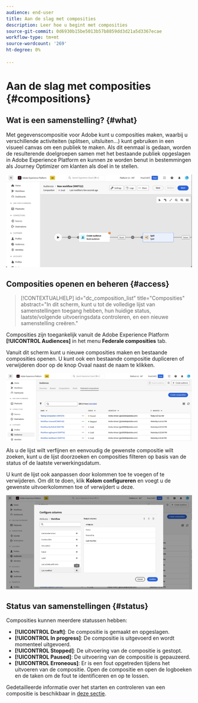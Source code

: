 ```yaml
---
audience: end-user
title: Aan de slag met composities
description: Leer hoe u begint met composities
source-git-commit: 0d6930b15be5013b57b8859dd3d21a5d3367ecae
workflow-type: tm+mt
source-wordcount: '269'
ht-degree: 0%

---
```


# Aan de slag met composities {#compositions}

## Wat is een samenstelling? {#what}

Met gegevenscompositie voor Adobe kunt u composities maken, waarbij u verschillende activiteiten (splitsen, uitsluiten...) kunt gebruiken in een visueel canvas om een publiek te maken. Als dit eenmaal is gedaan, worden de resulterende doelgroepen samen met het bestaande publiek opgeslagen in Adobe Experience Platform en kunnen ze worden benut in bestemmingen als Journey Optimizer om klanten als doel in te stellen.

![](assets/composition-example.png)

## Composities openen en beheren {#access}

>[!CONTEXTUALHELP]
>id="dc_composition_list"
>title="Composities"
>abstract="In dit scherm, kunt u tot de volledige lijst van samenstellingen toegang hebben, hun huidige status, laatste/volgende uitvoeringsdata controleren, en een nieuwe samenstelling creëren."

Composities zijn toegankelijk vanuit de Adobe Experience Platform **[!UICONTROL Audiences]** in het menu **Federale composities** tab.

Vanuit dit scherm kunt u nieuwe composities maken en bestaande composities openen. U kunt ook een bestaande compositie dupliceren of verwijderen door op de knop Ovaal naast de naam te klikken.

![](assets/compositions-list.png)

Als u de lijst wilt verfijnen en eenvoudig de gewenste compositie wilt zoeken, kunt u de lijst doorzoeken en composities filteren op basis van de status of de laatste verwerkingsdatum.

U kunt de lijst ook aanpassen door kolommen toe te voegen of te verwijderen. Om dit te doen, klik **Kolom configureren** en voegt u de gewenste uitvoerkolommen toe of verwijdert u deze.

![](assets/compositions-columns.png)

## Status van samenstellingen {#status}

Composities kunnen meerdere statussen hebben:

* **[!UICONTROL Draft]**: De compositie is gemaakt en opgeslagen.
* **[!UICONTROL In progress]**: De compositie is uitgevoerd en wordt momenteel uitgevoerd.
* **[!UICONTROL Stopped]**: De uitvoering van de compositie is gestopt.
* **[!UICONTROL Paused]**: De uitvoering van de compositie is gepauzeerd.
* **[!UICONTROL Erroneous]**: Er is een fout opgetreden tijdens het uitvoeren van de compositie. Open de compositie en open de logboeken en de taken om de fout te identificeren en op te lossen.

Gedetailleerde informatie over het starten en controleren van een compositie is beschikbaar in [deze sectie](../compositions/start-monitor-composition.md).